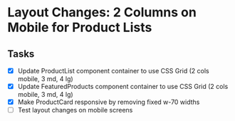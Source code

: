 # Layout Changes: 2 Columns on Mobile for Product Lists

## Tasks
- [x] Update ProductList component container to use CSS Grid (2 cols mobile, 3 md, 4 lg)
- [x] Update FeaturedProducts component container to use CSS Grid (2 cols mobile, 3 md, 4 lg)
- [x] Make ProductCard responsive by removing fixed w-70 widths
- [ ] Test layout changes on mobile screens
